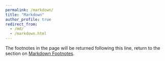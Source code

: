 ```yaml
---
permalink: /markdown/
title: "Markdown"
author_profile: true
redirect_from: 
  - /md/
  - /markdown.html
---
```



The footnotes in the page will be returned following this line, return to the section on <a href="#footnotes">Markdown Footnotes</a>.

